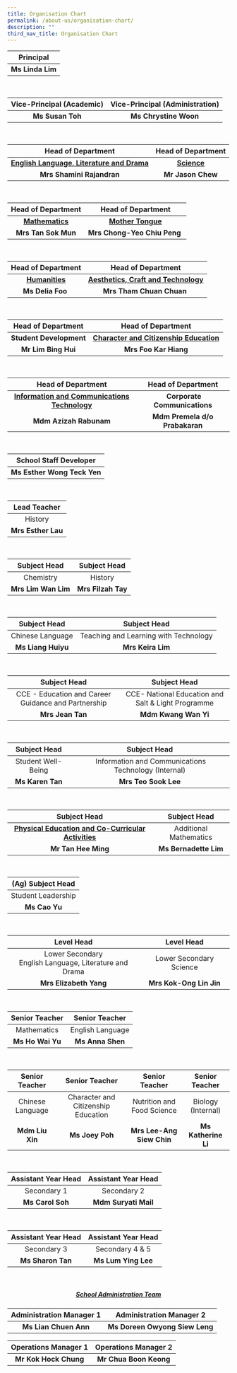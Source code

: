 ```yaml
---
title: Organisation Chart
permalink: /about-us/organisation-chart/
description: ""
third_nav_title: Organisation Chart
---
```

| Principal|
| :---: |
| **Ms Linda Lim** |

<br>

| Vice-Principal (Academic) | Vice-Principal (Administration) |
| :---: | :---: |
| **Ms Susan Toh** | **Ms Chrystine Woon** |

<br>

| Head of Department | Head of Department | 
| :---: | :---: |
| **[English Language, Literature and Drama](/about-us/organisation-chart/english-language-literature-and-drama)** | **[Science](/about-us/organisation-chart/science)** | 
| **Mrs Shamini Rajandran** | **Mr Jason Chew** | 

<br>

| Head of Department | Head of Department | 
| :---: | :---: |
|**[Mathematics](/about-us/organisation-chart/mathematics)** |  **[Mother Tongue](/about-us/organisation-chart/mother-tongue)** |
|**Mrs Tan Sok Mun** |  **Mrs Chong-Yeo Chiu Peng**&nbsp; |

<br>

| Head of Department | Head of Department | 
| :---: | :---: | 
|**[Humanities](/about-us/organisation-chart/humanities)** | **[Aesthetics, Craft and Technology](/about-us/organisation-chart/aesthetics-craft-and-technology)** |
 | **Ms Delia Foo**&nbsp; | **Mrs Tham&nbsp;Chuan Chuan**&nbsp; |

<br>

| Head of Department | Head of Department | 
| :---: | :---: |
| **Student Development** | **[Character and Citizenship Education](/about-us/organisation-chart/character-and-citizenship-education)** |
| **Mr Lim Bing Hui** | **Mrs Foo Kar Hiang** |

<br>

| Head of Department | Head of Department |
| :---: | :---: |
| **[Information and Communications Technology](/about-us/organisation-chart/information-and-communications-technology)**  |  &nbsp;**Corporate Communications**
| **Mdm Azizah Rabunam** | **Mdm Premela d/o Prabakaran** |

<br>

| School Staff Developer |
| :---: |
| **Ms Esther Wong Teck Yen** |
 

<br>

 | Lead Teacher | 
| :---: |
| History |
| **Mrs Esther Lau** |

<br>

| Subject Head | Subject Head |
| :---: | :---: |
| Chemistry | History |
| **Mrs Lim Wan Lim** | **Mrs Filzah Tay** |

<br>

| Subject Head | Subject Head |
| :---: | :---: |
| Chinese Language | Teaching and Learning with Technology |
| **Ms Liang Huiyu** | **Mrs Keira Lim** |

<br>

| Subject Head | Subject Head |
| :---: | :---: |
| CCE - Education and Career Guidance and Partnership |CCE- National Education and Salt &amp; Light Programme |
| **Mrs Jean Tan** | **Mdm Kwang Wan Yi** |

<br>

| Subject Head | Subject Head |
| :---: | :--: |
| Student Well-Being | &nbsp;Information and Communications Technology (Internal) |
| **Ms Karen Tan** | **Mrs Teo Sook Lee** |

<br>

| Subject Head | Subject Head |
| :---: | :---: |
| **[Physical Education and Co-Curricular Activities](/about-us/organisation-chart/physical-education-and-co-curricular-activities)** | Additional Mathematics |
| **Mr Tan Hee Ming** | **Ms Bernadette Lim** |

<br>

| (Ag) Subject Head | 
| :---: |
| Student Leadership | 
| **Ms Cao Yu**|

<br>

| Level Head | Level Head |
| :---: | :---: |
| Lower Secondary <br> English Language, Literature and Drama | Lower Secondary Science |
| **Mrs Elizabeth Yang** | **Mrs Kok-Ong Lin Jin** |

<br>

| Senior Teacher | Senior Teacher |
| :---: | :---: |
| Mathematics | English Language |
| **Ms Ho Wai Yu** | **Ms Anna Shen** |

<br>

| Senior Teacher | Senior Teacher | Senior Teacher | Senior Teacher
| :---: | :---: | :---: |  :---: |
| Chinese Language | Character and Citizenship Education | Nutrition and Food Science | Biology (Internal)
| **Mdm Liu Xin** | **Ms Joey Poh** | **Mrs Lee-Ang Siew Chin** | **Ms Katherine Li**

<br>

| Assistant Year Head | Assistant Year Head |
| :---: | :---: |
| Secondary 1 | Secondary 2 |
| **Ms Carol Soh**| **Mdm Suryati Mail** |

<br>

| Assistant Year Head | Assistant Year Head |
| :---: | :---: |
| Secondary 3 | Secondary 4 &amp; 5 |
| **Ms Sharon Tan** | **Ms Lum Ying Lee** |

<br>

<h5 align="center"><a href="/about-us/organisation-chart/school-administration-team">School Administration Team</a></h5>

| Administration Manager 1 | Administration Manager 2 |
| :---: | :---: |
| **Ms Lian Chuen Ann** | **Ms Doreen Owyong Siew Leng** |

|Operations Manager 1 | Operations Manager 2 |
| :---: | :---: |
| **Mr Kok Hock Chung**| **Mr Chua Boon Keong**|
